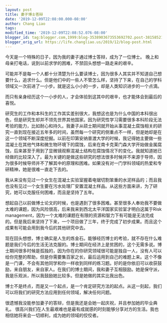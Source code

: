 ```yaml
---
layout: post
title: 妻子博士答辩
date: '2019-12-09T22:08:00.000-08:00'
author: Chang Liao
tags:
modified_time: '2019-12-09T22:08:52.076-08:00'
blogger_id: tag:blogger.com,1999:blog-3538903673553692702.post-3815852160957054571
blogger_orig_url: https://life.changliao.us/2019/12/blog-post.html
---
```


今天是一个特殊的日子，因为我的妻子通过博士答辩，成为了一位博士。
晚上和母亲打电话，说到以前求学的困难，不禁回头想想一路走来的艰辛。

可能并不是每一个人都十分清楚为什么要读博士，因为很多人其实并不知道自己想要什么，追求什么。但是他们中的一些人不管怎么样，坚持了下来，在自己的学科领域又一次前进了一小步。就是这么小小的一步，却是人类知识进步的一个点滴。

而只有亲身经历这个一小步的人，才会体验到这其中的艰辛，也才能体会到最后的喜悦。

研究生的工作和本科生的工作其实差别很大，我想这也是为什么中国的本科很出色，但是研究生却并不领先世界其他国家。因为研究性学习需要很多本科阶段无法考验的能力，比如耐心和持久。我妻子从硕士期间就开始从事混凝土腐蚀相关的研究一直到现在接近五年多的时间，虽然每一个研究的侧重点不一样，但是她却是在这一个领域不断深度挖掘。以前在印第安纳普渡大学的时候，我记得她主要做一些混凝土在其他气体和微生物环境下的腐蚀，后来在南卡克莱门森大学开始做金属腐蚀，后来甚至于用到了显微镜观察混凝土结构在腐蚀情况下的变化。我就知道她已经做的比较深入了。最为关键的是做这些研究的想法很多时候并不来源于导师，因为很多时候导师并不了解其中的原理和困难。如果没有对一门学科领域的热爱和专研精神，她是很难一直走下去的。

我从来没有见过一个女生在混凝土实验室握着电锯切割笨重的水泥样品的；而且我也没有见过一个女生要在污水处理厂安置混凝土样品。从这些方面来讲，为了研究，她可以克服任何困难，而且是坚持了五年。

想起自己以前做博士论文的时候，也是遇到了很多困难。甚至很多人奉劝我不要做太难的课题，因为风险很高，后来我来到西北太平洋国家实验室才明白这属于Risk management，因为一个太难的课题在有限的资源和智力下有可能是无法完成的。但是我后来坚持了下来，一个项目做了三年，终于完成了初步成果。而且这个成果有可能会用到我今后的其他研究中去。

现在回头想想，博士确实是人生的炼金石。能够经历博士的考验，就不存在什么难题是我们今后的生活无法克服的。博士期间在经济上是贫困的，这个无需多说。博士期间很多时候是孤独的，因为你在的你研究领域很可能是独自一人，没有人可以给你完整的帮助，但是你需要集百家之长，最后运用到自己的难题上来。这个不像是一门课，不会有其他同学和你一样收到同样的练习题。好的是你依旧可以收获鼓励，来自朋友，来自家人。在我们的博士期间，我和妻子互相鼓励。她是保守派，我是乐观派，所以我鼓励她比较多。但是她做的其实比我出色。

博士不是终点，而是又一个起点，是一个肯定研究方法的起点。从这一刻起，我们可以将我们的研究方法应用到任何领域，解决任何问题。

很遗憾我没能参加妻子的答辩，但是我还是会她一起庆祝，并且参加她的毕业典礼。
很高兴我们在人生最艰难也是最有成就感的时刻能够分享对方的生活。我也相信她将来会一切顺利，成为她的领域的佼佼者。